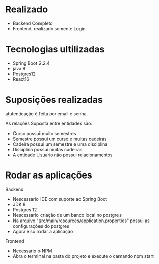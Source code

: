 # Realizado

<ul> 
  <li>Backend Completo</li> 
  <li>Frontend, realizado somente Login</li> 
</ul>

# Tecnologias ultilizadas
<ul> 
  <li>Spring Boot 2.2.4</li> 
  <li>java 8</li>
  <li>Postgres12</li>
  <li>React16</li>
</ul>

# Suposições realizadas
 atutenticação é feita por email e senha.
 
 As relações Suposta entre entidades são: 
    <ul>
    <li>Curso possui muito semestres</li>
    <li>Semestre possui um curso e muitas cadeiras</li>
    <li>Cadeira possui um semestre e uma disciplina</li>
    <li>Disciplina possui muitas cadeiras</li>
    <li>A entidade Usuario não possui relacionamentos</li>
    </ul>
    
# Rodar as aplicações
 
 Backend 
    <ul>
    <li>Nescessario IDE com suporte ao Spring Boot</li>
    <li>JDK 8</li>
    <li>Postgres 12</li>
    <li>Nescessario criação de um banco local no postgres</li>
    <li>Na arquivo "src/main/resources/application.properties" possui as configurações do postgres</li>
    <li>Agora é só rodar a aplicação</li>
    </ul>
  
 Frontend 
    <ul>
    <li>Necessario o NPM</li>
    <li>Abra o terminal na pasta do projeto e execute o camando npm start</li>
    </ul>
